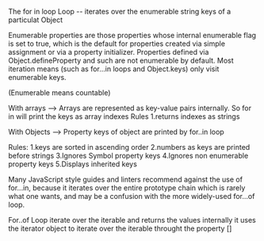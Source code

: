 The for in loop Loop -- iterates over the enumerable string keys of a particulat Object

Enumerable properties are those properties whose internal enumerable flag is set to true, which is the default for properties created via simple assignment or via a property initializer. Properties defined via Object.defineProperty and such are not enumerable by default. Most iteration means (such as for...in loops and Object.keys) only visit enumerable keys.

(Enumerable means countable)

With arrays --> Arrays are represented as key-value pairs internally. So for in will print the keys as array indexes
Rules
1.returns indexes as strings

With Objects --> Property keys of object are printed by for..in loop

Rules:
1.keys are sorted in ascending order
2.numbers as keys are printed before strings
3.Ignores Symbol property keys
4.Ignores non enumerable property keys
5.Displays inherited keys

Many JavaScript style guides and linters recommend against the use of for...in, because it iterates over the entire prototype chain which is rarely what one wants, and may be a confusion with the more widely-used for...of loop.

For..of Loop iterate over the iterable and returns the values
internally it uses the iterator object to iterate over the iterable throught the property []
